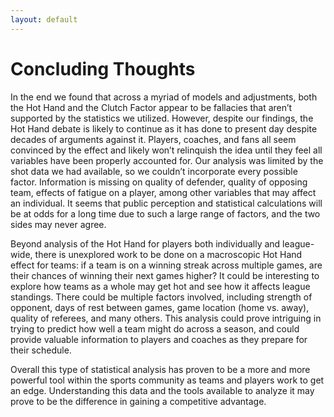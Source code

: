 ```yaml
---
layout: default
---
```

# Concluding Thoughts
In the end we found that across a myriad of models and adjustments, both the Hot Hand and the Clutch Factor appear to be fallacies that aren’t supported by the statistics we utilized. However, despite our findings, the Hot Hand debate is likely to continue as it has done to present day despite decades of arguments against it. Players, coaches, and fans all seem convinced by the effect and likely won’t relinquish the idea until they feel all variables have been properly accounted for. Our analysis was limited by the shot data we had available, so we couldn’t incorporate every possible factor. Information is missing on quality of defender, quality of opposing team, effects of fatigue on a player, among other variables that may affect an individual. It seems that public perception and statistical calculations will be at odds for a long time due to such a large range of factors, and the two sides may never agree. 

Beyond analysis of the Hot Hand for players both individually and league-wide, there is unexplored work to be done on a macroscopic Hot Hand effect for teams: if a team is on a winning streak across multiple games, are their chances of winning their next games higher? It could be interesting to explore how teams as a whole may get hot and see how it affects league standings. There could be multiple factors involved, including strength of opponent, days of rest between games, game location (home vs. away), quality of referees, and many others. This analysis could prove intriguing in trying to predict how well a team might do across a season, and could provide valuable information to players and coaches as they prepare for their schedule.

Overall this type of statistical analysis has proven to be a more and more powerful tool within the sports community as teams and players work to get an edge. Understanding this data and the tools available to analyze it may prove to be the difference in gaining a competitive advantage.
